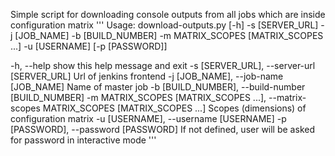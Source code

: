 Simple script for downloading console outputs from all jobs which are inside configuration matrix
'''
Usage: download-outputs.py [-h] -s [SERVER_URL] -j [JOB_NAME] -b
                           [BUILD_NUMBER] -m MATRIX_SCOPES [MATRIX_SCOPES ...]
                           -u [USERNAME] [-p [PASSWORD]]

  -h, --help            show this help message and exit
  -s [SERVER_URL], --server-url [SERVER_URL]
                        Url of jenkins frontend
  -j [JOB_NAME], --job-name [JOB_NAME]
                        Name of master job
  -b [BUILD_NUMBER], --build-number [BUILD_NUMBER]
  -m MATRIX_SCOPES [MATRIX_SCOPES ...], --matrix-scopes MATRIX_SCOPES [MATRIX_SCOPES ...]
                        Scopes (dimensions) of configuration matrix
  -u [USERNAME], --username [USERNAME]
  -p [PASSWORD], --password [PASSWORD]
                        If not defined, user will be asked for password in
                        interactive mode
'''
